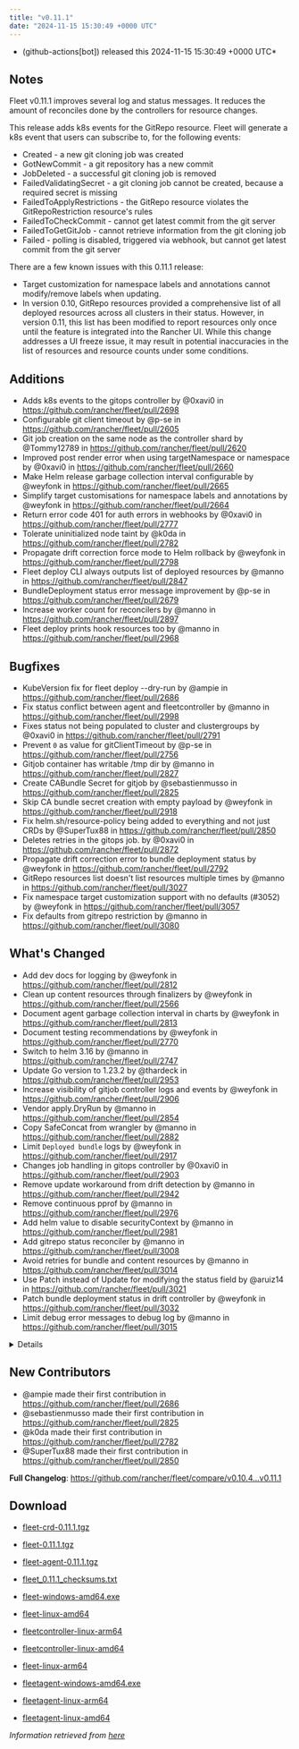 ```yaml
---
title: "v0.11.1"
date: "2024-11-15 15:30:49 +0000 UTC"
---
```



*  (github-actions[bot]) released this 2024-11-15 15:30:49 +0000 UTC*


## Notes

Fleet v0.11.1 improves several log and status messages. It reduces the amount of reconciles done by the controllers for resource changes. 

This release adds k8s events for the GitRepo resource. Fleet will generate a k8s event that users can subscribe to, for the following events:
* Created - a new git cloning job was created
* GotNewCommit - a git repository has a new commit
* JobDeleted - a successful git cloning job is removed
* FailedValidatingSecret - a git cloning job cannot be created, because a required secret is missing
* FailedToApplyRestrictions - the GitRepo resource violates the GitRepoRestriction resource's rules
* FailedToCheckCommit - cannot get latest commit from the git server
* FailedToGetGitJob - cannot retrieve information from the git cloning job
* Failed - polling is disabled, triggered via webhook, but cannot get latest commit from the git server

There are a few known issues with this 0.11.1 release:

* Target customization for namespace labels and annotations cannot modify/remove labels when updating.
* In version 0.10, GitRepo resources provided a comprehensive list of all deployed resources across all clusters in their status. However, in version 0.11, this list has been modified to report resources only once until the feature is integrated into the Rancher UI. While this change addresses a UI freeze issue, it may result in potential inaccuracies in the list of resources and resource counts under some conditions.


## Additions
* Adds k8s events to the gitops controller by @0xavi0 in https://github.com/rancher/fleet/pull/2698
* Configurable git client timeout by @p-se in https://github.com/rancher/fleet/pull/2605
* Git job creation on the same node as the controller shard by @Tommy12789 in https://github.com/rancher/fleet/pull/2620
* Improved post render error when using targetNamespace or namespace by @0xavi0 in https://github.com/rancher/fleet/pull/2660
* Make Helm release garbage collection interval configurable by @weyfonk in https://github.com/rancher/fleet/pull/2665
* Simplify target customisations for namespace labels and annotations by @weyfonk in https://github.com/rancher/fleet/pull/2664
* Return error code 401 for auth errors in webhooks by @0xavi0 in https://github.com/rancher/fleet/pull/2777
* Tolerate uninitialized node taint by @k0da in https://github.com/rancher/fleet/pull/2782
* Propagate drift correction force mode to Helm rollback by @weyfonk in https://github.com/rancher/fleet/pull/2798
* Fleet deploy CLI always outputs list of deployed resources by @manno in https://github.com/rancher/fleet/pull/2847
* BundleDeployment status error message improvement  by @p-se in https://github.com/rancher/fleet/pull/2679
* Increase worker count for reconcilers by @manno in https://github.com/rancher/fleet/pull/2897
* Fleet deploy prints hook resources too by @manno in https://github.com/rancher/fleet/pull/2968


## Bugfixes
* KubeVersion fix for fleet deploy --dry-run by @ampie in https://github.com/rancher/fleet/pull/2686
* Fix status conflict between agent and fleetcontroller by @manno in https://github.com/rancher/fleet/pull/2998
* Fixes status not being populated to cluster and clustergroups by @0xavi0 in https://github.com/rancher/fleet/pull/2791
* Prevent `0` as value for gitClientTimeout by @p-se in https://github.com/rancher/fleet/pull/2756
* Gitjob container has writable /tmp dir by @manno in https://github.com/rancher/fleet/pull/2827
* Create CABundle Secret for gitjob by @sebastienmusso in https://github.com/rancher/fleet/pull/2825
* Skip CA bundle secret creation with empty payload by @weyfonk in https://github.com/rancher/fleet/pull/2918
* Fix helm.sh/resource-policy being added to everything and not just CRDs by @SuperTux88 in https://github.com/rancher/fleet/pull/2850
* Deletes retries in the gitops job. by @0xavi0 in https://github.com/rancher/fleet/pull/2872
* Propagate drift correction error to bundle deployment status by @weyfonk in https://github.com/rancher/fleet/pull/2792
* GitRepo resources list doesn't list resources multiple times by @manno in https://github.com/rancher/fleet/pull/3027
* Fix namespace target customization support with no defaults (#3052) by @weyfonk in https://github.com/rancher/fleet/pull/3057
* Fix defaults from gitrepo restriction by @manno in https://github.com/rancher/fleet/pull/3080

## What's Changed

* Add dev docs for logging by @weyfonk in https://github.com/rancher/fleet/pull/2812
* Clean up content resources through finalizers by @weyfonk in https://github.com/rancher/fleet/pull/2566
* Document agent garbage collection interval in charts by @weyfonk in https://github.com/rancher/fleet/pull/2813
* Document testing recommendations by @weyfonk in https://github.com/rancher/fleet/pull/2770
* Switch to helm 3.16 by @manno in https://github.com/rancher/fleet/pull/2747
* Update Go version to 1.23.2 by @thardeck in https://github.com/rancher/fleet/pull/2953
* Increase visibility of gitjob controller logs and events by @weyfonk in https://github.com/rancher/fleet/pull/2906
* Vendor apply.DryRun by @manno in https://github.com/rancher/fleet/pull/2854
* Copy SafeConcat from wrangler by @manno in https://github.com/rancher/fleet/pull/2882
* Limit `Deployed bundle` logs by @weyfonk in https://github.com/rancher/fleet/pull/2917
* Changes job handling in gitops controller by @0xavi0 in https://github.com/rancher/fleet/pull/2903
* Remove update workaround from drift detection  by @manno in https://github.com/rancher/fleet/pull/2942
* Remove continuous pprof by @manno in https://github.com/rancher/fleet/pull/2976
* Add helm value to disable securityContext by @manno in https://github.com/rancher/fleet/pull/2981
* Add gitrepo status reconciler by @manno in https://github.com/rancher/fleet/pull/3008
* Avoid retries for bundle and content resources by @manno in https://github.com/rancher/fleet/pull/3014
* Use Patch instead of Update for modifying the status field by @aruiz14 in https://github.com/rancher/fleet/pull/3021
* Patch bundle deployment status in drift controller by @weyfonk in https://github.com/rancher/fleet/pull/3032
* Limit debug error messages to debug log by @manno in https://github.com/rancher/fleet/pull/3015

<details>

* Remove vendored go-playground/webhooks code by @weyfonk in https://github.com/rancher/fleet/pull/2710
* Refactor gitjops reconciler to remove complexity warning by @manno in https://github.com/rancher/fleet/pull/2726
* Rename Fleet manager references as Fleet controller by @weyfonk in https://github.com/rancher/fleet/pull/2763
* Remove leftover `disable-gitops` mentions by @weyfonk in https://github.com/rancher/fleet/pull/2762
* Remove shard node selector from hidden flags by @weyfonk in https://github.com/rancher/fleet/pull/2764
* Skip checks on logs in sharding end-to-end tests by @weyfonk in https://github.com/rancher/fleet/pull/2832
* Add crust-gather to e2e fail handlers by @manno in https://github.com/rancher/fleet/pull/2842
* Adds e2e test to check that bundledeployments are deleted by @0xavi0 in https://github.com/rancher/fleet/pull/2841
* Cleanup completed gitjobs by @manno in https://github.com/rancher/fleet/pull/2907
* Converts the delete gitjobs to one-time job by @0xavi0 in https://github.com/rancher/fleet/pull/2928
* Remove empty fields from gitrepo/bd resources by @manno in https://github.com/rancher/fleet/pull/2901
* Add more information on logging by @manno in https://github.com/rancher/fleet/pull/2959
* Port gitjob handling changes from 0.10 by @0xavi0 in https://github.com/rancher/fleet/pull/2971
* Remove tmate step from Fleet-in-Rancher test workflow by @weyfonk in https://github.com/rancher/fleet/pull/2978
* Add missing context to agent's updatestatus by @manno in https://github.com/rancher/fleet/pull/2990
* Adds predicate when webhook commit changes by @0xavi0 in https://github.com/rancher/fleet/pull/2986
* Bundledeployment controller does not write metrics on error by @manno in https://github.com/rancher/fleet/pull/3000
* Metrics use label constants from API by @manno in https://github.com/rancher/fleet/pull/2996
* Fix charts repo name in workflow call by @weyfonk in https://github.com/rancher/fleet/pull/3025
* Debug security context in agent by @manno in https://github.com/rancher/fleet/pull/3039
* Remove reconcile error from retry by @manno in https://github.com/rancher/fleet/pull/3045
* Update Wrangler to v3.1 by @thardeck in https://github.com/rancher/fleet/pull/3062

</details>

## New Contributors
* @ampie made their first contribution in https://github.com/rancher/fleet/pull/2686
* @sebastienmusso made their first contribution in https://github.com/rancher/fleet/pull/2825
* @k0da made their first contribution in https://github.com/rancher/fleet/pull/2782
* @SuperTux88 made their first contribution in https://github.com/rancher/fleet/pull/2850

**Full Changelog**: https://github.com/rancher/fleet/compare/v0.10.4...v0.11.1


## Download

* [fleet-crd-0.11.1.tgz](https://github.com/rancher/fleet/releases/download/v0.11.1/fleet-crd-0.11.1.tgz)

* [fleet-0.11.1.tgz](https://github.com/rancher/fleet/releases/download/v0.11.1/fleet-0.11.1.tgz)

* [fleet-agent-0.11.1.tgz](https://github.com/rancher/fleet/releases/download/v0.11.1/fleet-agent-0.11.1.tgz)

* [fleet_0.11.1_checksums.txt](https://github.com/rancher/fleet/releases/download/v0.11.1/fleet_0.11.1_checksums.txt)

* [fleet-windows-amd64.exe](https://github.com/rancher/fleet/releases/download/v0.11.1/fleet-windows-amd64.exe)

* [fleet-linux-amd64](https://github.com/rancher/fleet/releases/download/v0.11.1/fleet-linux-amd64)

* [fleetcontroller-linux-arm64](https://github.com/rancher/fleet/releases/download/v0.11.1/fleetcontroller-linux-arm64)

* [fleetcontroller-linux-amd64](https://github.com/rancher/fleet/releases/download/v0.11.1/fleetcontroller-linux-amd64)

* [fleet-linux-arm64](https://github.com/rancher/fleet/releases/download/v0.11.1/fleet-linux-arm64)

* [fleetagent-windows-amd64.exe](https://github.com/rancher/fleet/releases/download/v0.11.1/fleetagent-windows-amd64.exe)

* [fleetagent-linux-arm64](https://github.com/rancher/fleet/releases/download/v0.11.1/fleetagent-linux-arm64)

* [fleetagent-linux-amd64](https://github.com/rancher/fleet/releases/download/v0.11.1/fleetagent-linux-amd64)



*Information retrieved from [here](https://github.com/rancher/fleet/releases/tag/v0.11.1)*

